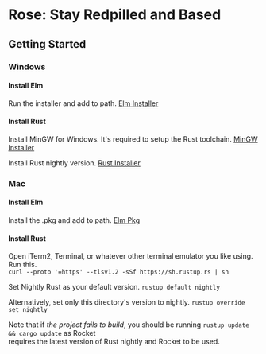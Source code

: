 # Rose: Stay Redpilled and Based

## Getting Started

### Windows
#### Install Elm
  Run the installer and add to path.
  [Elm Installer](https://github.com/elm/compiler/releases/download/0.19.1/installer-for-windows.exe)

#### Install Rust
  Install MinGW for Windows. It's required to setup the Rust toolchain.
  [MinGW Installer](https://osdn.net/projects/mingw/downloads/68260/mingw-get-setup.exe/)

  Install Rust nightly version.
  [Rust Installer](https://static.rust-lang.org/dist/rust-nightly-x86_64-pc-windows-gnu.msi)


### Mac
#### Install Elm
  Install the .pkg and add to path.
  [Elm Pkg](https://github.com/elm/compiler/releases/download/0.19.1/installer-for-mac.pkg)

#### Install Rust
  Open iTerm2, Terminal, or whatever other terminal emulator you like using. Run this.  
  `curl --proto '=https' --tlsv1.2 -sSf https://sh.rustup.rs | sh`

  Set Nightly Rust as your default version.
  `rustup default nightly`

  Alternatively, set only this directory's version to nightly.
  `rustup override set nightly`

  Note that if *the project fails to build*, you should be running `rustup update && cargo update` as Rocket   
  requires the latest version of Rust nightly and Rocket to be used.
